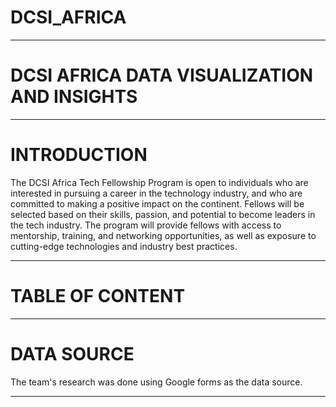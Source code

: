 # DCSI_AFRICA
----------------------------------------------------------------------------------------------------------------------------------------------------------------------------------------------------------

# DCSI AFRICA DATA VISUALIZATION AND INSIGHTS


-----------------------------------------------------------------------------------------------------------------------------------------------------------------------------------------------------------

# INTRODUCTION 

The DCSI Africa Tech Fellowship Program is open to individuals who are interested in pursuing a career in the technology industry, and who are committed to making a positive impact on the continent. Fellows will be selected based on their skills, passion, and potential to become leaders in the tech industry. The program will provide fellows with access to mentorship, training, and networking opportunities, as well as exposure to cutting-edge technologies and industry best practices.

---------------------------------------------------------------------------------------------------------------------------------------------------------------------------------------------------------------

# TABLE OF CONTENT

-------------------------------------------------------------------------------------------------------------------------------------------------------------------------------------------------------------

# DATA SOURCE

The team's research was done using Google forms as the data source. 

-----------------------------------------------------------------------------------------------------------------------------------------------------------------------------------------------------------

